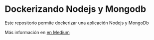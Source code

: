 # Dockerizando Nodejs y Mongodb

Este repositorio permite dockerizar una aplicación Nodejs y MongoDb

Más información en [en Medium](https://medium.com/@mortegac/dockerizando-nodejs-y-mongodb-ad24fedab8f2)


